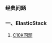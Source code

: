 ### 经典问题



### 一、ElasticStack

1. [C10K问题](https://blog.csdn.net/wangtaomtk/article/details/51811011) 


